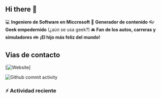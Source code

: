 ## Hi there 👋

:computer: **Ingeniero de Software en Miccrosoft**
:pencil: **Generador de contenido**
:eyeglasses: **Geek empedernido** (¿aún se usa geek?)
:oncoming_automobile: **Fan de los autos, carreras y simuladores**
:family: **¡El hijo más feliz del mundo!**

## Vias de contacto
[![Website](https://img.shields.io/badge/onls294.com-up-green?style=for-the-badge)]

![Github commit activity](https://img.shields.io/github/commit-activity/m/onls94/onls294)

### :zap: Actividad reciente
<!--START_SECTION:activity-->
<!--END_SECTION:activity-->
